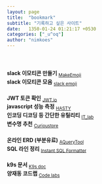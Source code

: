 ```yaml
---
layout: page
title:  "bookmark"
subtitle: "기록하고 싶은 사이트"
date:   1350-01-24 01:21:17 +0530
categories: ["_u^oq"]
author: "nimkoes"
---
```

  
　  
　  
**slack 이모티콘 만들기** <sub>[MakeEmoji][link_MakeEmoji]</sub>  
**slack 이모티콘 모음** <sub>[slack emoji][link_slack_emoji]</sub>  
　  
**JWT 토큰 확인** <sub>[JWT.io][link_JWT_io]</sub>  
**javascript 성능 측정** <sub>[HASTY][link_HASTY]</sub>  
**인코딩 디코딩 등 간단한 유틸리티** <sub>[IT_lab][link_IT_lab]</sub>  
**변수명 추천** <sub>[Curioustore][link_Curioustore]</sub>  
　  
**온라인 ERD (부분유료)** <sub>[AQueryTool][link_AQueryTool]</sub>  
**SQL 라인 정리** <sub>[Instant SQL Formatter][link_Instant_SQL_Formatter]</sub>  
　  
**k9s 문서** <sub>[K9s doc][link_k9s_doc]</sub>  
**양재동 코드랩** <sub>[Code labs][link_Code_labs]</sub>  
　  
　  

[link_JWT_io]:https://jwt.io/
[link_HASTY]:https://hasty.dev/
[link_MakeEmoji]:https://makeemoji.com/
[link_AQueryTool]:https://aquerytool.com/
[link_Instant_SQL_Formatter]:https://www.dpriver.com/pp/sqlformat.htm
[link_IT_lab]:https://seb.kr/
[link_Curioustore]:https://www.curioustore.com/#!/
[link_k9s_doc]:https://k9scli.io/
[link_Code_labs]:https://www.codelabs.kr/codelabs
[link_slack_emoji]:https://slackmojis.com/


